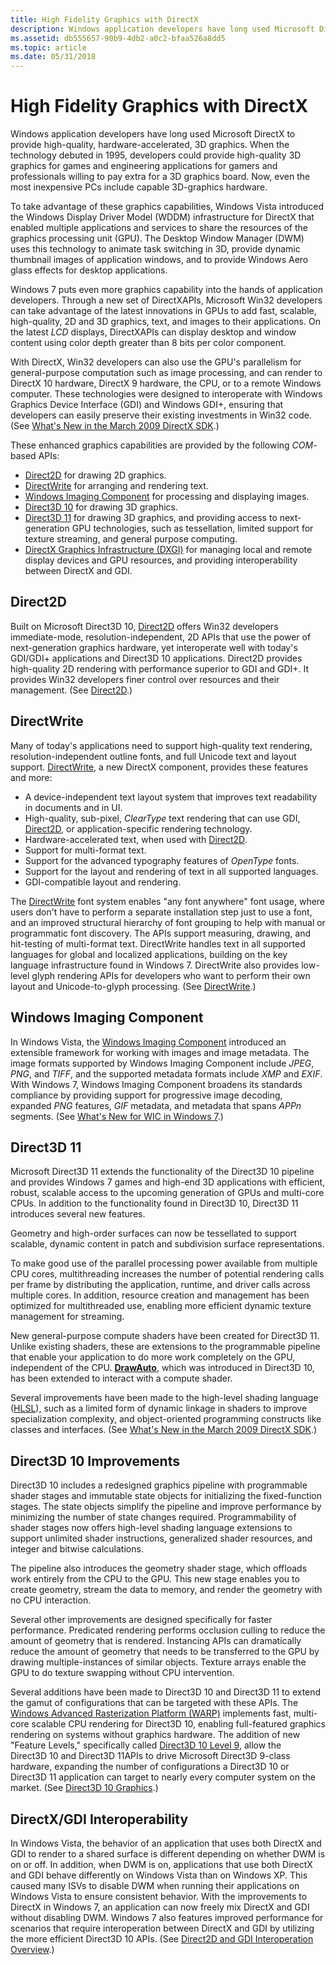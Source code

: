 ```yaml
---
title: High Fidelity Graphics with DirectX
description: Windows application developers have long used Microsoft DirectX to provide high-quality, hardware-accelerated, 3D graphics.
ms.assetid: db555657-90b9-4db2-a0c2-bfaa526a8dd5
ms.topic: article
ms.date: 05/31/2018
---
```


# High Fidelity Graphics with DirectX

Windows application developers have long used Microsoft DirectX to provide high-quality, hardware-accelerated, 3D graphics. When the technology debuted in 1995, developers could provide high-quality 3D graphics for games and engineering applications for gamers and professionals willing to pay extra for a 3D graphics board. Now, even the most inexpensive PCs include capable 3D-graphics hardware.

To take advantage of these graphics capabilities, Windows Vista introduced the Windows Display Driver Model (WDDM) infrastructure for DirectX that enabled multiple applications and services to share the resources of the graphics processing unit (GPU). The Desktop Window Manager (DWM) uses this technology to animate task switching in 3D, provide dynamic thumbnail images of application windows, and to provide Windows Aero glass effects for desktop applications.

Windows 7 puts even more graphics capability into the hands of application developers. Through a new set of DirectXAPIs, Microsoft Win32 developers can take advantage of the latest innovations in GPUs to add fast, scalable, high-quality, 2D and 3D graphics, text, and images to their applications. On the latest *LCD* displays, DirectXAPIs can display desktop and window content using color depth greater than 8 bits per color component.

With DirectX, Win32 developers can also use the GPU's parallelism for general-purpose computation such as image processing, and can render to DirectX 10 hardware, DirectX 9 hardware, the CPU, or to a remote Windows computer. These technologies were designed to interoperate with Windows Graphics Device Interface (GDI) and Windows GDI+, ensuring that developers can easily preserve their existing investments in Win32 code. (See [What's New in the March 2009 DirectX SDK](https://go.microsoft.com/?linkid=9669710).)

These enhanced graphics capabilities are provided by the following *COM*-based APIs:

-   [Direct2D](https://msdn.microsoft.com/en-us/library/Dd370990(v=VS.85).aspx) for drawing 2D graphics.
-   [DirectWrite](https://docs.microsoft.com/windows/desktop/DirectWrite/direct-write-portal) for arranging and rendering text.
-   [Windows Imaging Component](https://docs.microsoft.com/windows/desktop/wic/-wic-lh) for processing and displaying images.
-   [Direct3D 10](https://docs.microsoft.com/windows/desktop/direct3d10/d3d10-graphics) for drawing 3D graphics.
-   [Direct3D 11](https://docs.microsoft.com/windows/desktop/direct3d11/atoc-dx-graphics-direct3d-11) for drawing 3D graphics, and providing access to next-generation GPU technologies, such as tessellation, limited support for texture streaming, and general purpose computing.
-   [DirectX Graphics Infrastructure (DXGI)](https://docs.microsoft.com/windows/desktop/direct3ddxgi/dx-graphics-dxgi) for managing local and remote display devices and GPU resources, and providing interoperability between DirectX and GDI.

## Direct2D

Built on Microsoft Direct3D 10, [Direct2D](https://msdn.microsoft.com/en-us/library/Dd370990(v=VS.85).aspx) offers Win32 developers immediate-mode, resolution-independent, 2D APIs that use the power of next-generation graphics hardware, yet interoperate well with today's GDI/GDI+ applications and Direct3D 10 applications. Direct2D provides high-quality 2D rendering with performance superior to GDI and GDI+. It provides Win32 developers finer control over resources and their management. (See [Direct2D](https://go.microsoft.com/?linkid=9669716).)

## DirectWrite

Many of today's applications need to support high-quality text rendering, resolution-independent outline fonts, and full Unicode text and layout support. [DirectWrite](https://docs.microsoft.com/windows/desktop/DirectWrite/direct-write-portal), a new DirectX component, provides these features and more:

-   A device-independent text layout system that improves text readability in documents and in UI.
-   High-quality, sub-pixel, *ClearType* text rendering that can use GDI, [Direct2D](https://msdn.microsoft.com/en-us/library/Dd370990(v=VS.85).aspx), or application-specific rendering technology.
-   Hardware-accelerated text, when used with [Direct2D](https://msdn.microsoft.com/en-us/library/Dd370990(v=VS.85).aspx).
-   Support for multi-format text.
-   Support for the advanced typography features of *OpenType* fonts.
-   Support for the layout and rendering of text in all supported languages.
-   GDI-compatible layout and rendering.

The [DirectWrite](https://docs.microsoft.com/windows/desktop/DirectWrite/direct-write-portal) font system enables "any font anywhere" font usage, where users don't have to perform a separate installation step just to use a font, and an improved structural hierarchy of font grouping to help with manual or programmatic font discovery. The APIs support measuring, drawing, and hit-testing of multi-format text. DirectWrite handles text in all supported languages for global and localized applications, building on the key language infrastructure found in Windows 7. DirectWrite also provides low-level glyph rendering APIs for developers who want to perform their own layout and Unicode-to-glyph processing. (See [DirectWrite](https://go.microsoft.com/?linkid=9669718).)

## Windows Imaging Component

In Windows Vista, the [Windows Imaging Component](https://docs.microsoft.com/windows/desktop/wic/-wic-lh) introduced an extensible framework for working with images and image metadata. The image formats supported by Windows Imaging Component include *JPEG*, *PNG*, and *TIFF*, and the supported metadata formats include *XMP* and *EXIF*. With Windows 7, Windows Imaging Component broadens its standards compliance by providing support for progressive image decoding, expanded *PNG* features, *GIF* metadata, and metadata that spans *APPn* segments. (See [What's New for WIC in Windows 7](https://go.microsoft.com/?linkid=9669722).)

## Direct3D 11

Microsoft Direct3D 11 extends the functionality of the Direct3D 10 pipeline and provides Windows 7 games and high-end 3D applications with efficient, robust, scalable access to the upcoming generation of GPUs and multi-core CPUs. In addition to the functionality found in Direct3D 10, Direct3D 11 introduces several new features.

Geometry and high-order surfaces can now be tessellated to support scalable, dynamic content in patch and subdivision surface representations.

To make good use of the parallel processing power available from multiple CPU cores, multithreading increases the number of potential rendering calls per frame by distributing the application, runtime, and driver calls across multiple cores. In addition, resource creation and management has been optimized for multithreaded use, enabling more efficient dynamic texture management for streaming.

New general-purpose compute shaders have been created for Direct3D 11. Unlike existing shaders, these are extensions to the programmable pipeline that enable your application to do more work completely on the GPU, independent of the CPU. [**DrawAuto**](https://docs.microsoft.com/windows/desktop/api/d3d11/nf-d3d11-id3d11devicecontext-drawauto), which was introduced in Direct3D 10, has been extended to interact with a compute shader.

Several improvements have been made to the high-level shading language ([HLSL](https://docs.microsoft.com/windows/desktop/direct3dhlsl/dx-graphics-hlsl)), such as a limited form of dynamic linkage in shaders to improve specialization complexity, and object-oriented programming constructs like classes and interfaces. (See [What's New in the March 2009 DirectX SDK](https://go.microsoft.com/?linkid=9669710).)

## Direct3D 10 Improvements

Direct3D 10 includes a redesigned graphics pipeline with programmable shader stages and immutable state objects for initializing the fixed-function stages. The state objects simplify the pipeline and improve performance by minimizing the number of state changes required. Programmability of shader stages now offers high-level shading language extensions to support unlimited shader instructions, generalized shader resources, and integer and bitwise calculations.

The pipeline also introduces the geometry shader stage, which offloads work entirely from the CPU to the GPU. This new stage enables you to create geometry, stream the data to memory, and render the geometry with no CPU interaction.

Several other improvements are designed specifically for faster performance. Predicated rendering performs occlusion culling to reduce the amount of geometry that is rendered. Instancing APIs can dramatically reduce the amount of geometry that needs to be transferred to the GPU by drawing multiple-instances of similar objects. Texture arrays enable the GPU to do texture swapping without CPU intervention.

Several additions have been made to Direct3D 10 and Direct3D 11 to extend the gamut of configurations that can be targeted with these APIs. The [Windows Advanced Rasterization Platform (WARP)](https://docs.microsoft.com/windows/desktop/direct3darticles/directx-warp) implements fast, multi-core scalable CPU rendering for Direct3D 10, enabling full-featured graphics rendering on systems without graphics hardware. The addition of new "Feature Levels," specifically called [Direct3D 10 Level 9](https://docs.microsoft.com/windows/desktop/direct3d11/d3d11-graphics-reference-10level9), allow the Direct3D 10 and Direct3D 11APIs to drive Microsoft Direct3D 9-class hardware, expanding the number of configurations a Direct3D 10 or Direct3D 11 application can target to nearly every computer system on the market. (See [Direct3D 10 Graphics](https://go.microsoft.com/?linkid=9669717).)

## DirectX/GDI Interoperability

In Windows Vista, the behavior of an application that uses both DirectX and GDI to render to a shared surface is different depending on whether DWM is on or off. In addition, when DWM is on, applications that use both DirectX and GDI behave differently on Windows Vista than on Windows XP. This caused many ISVs to disable DWM when running their applications on Windows Vista to ensure consistent behavior. With the improvements to DirectX in Windows 7, an application can now freely mix DirectX and GDI without disabling DWM. Windows 7 also features improved performance for scenarios that require interoperation between DirectX and GDI by utilizing the more efficient Direct3D 10 APIs. (See [Direct2D and GDI Interoperation Overview](https://go.microsoft.com/?linkid=9669719).)

 

 




